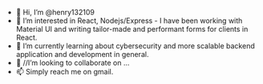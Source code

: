 - 👋 Hi, I’m @henry132109
- 👀 I’m interested in React, Nodejs/Express - I have been working with Material UI and writing tailor-made and performant forms for clients in React.
- 🌱 I’m currently learning about cybersecurity and more scalable backend application and development in general.
- 💞️ //I’m looking to collaborate on ...
- 📫 Simply reach me on gmail.

<!---
henry132109/henry132109 is a ✨ special ✨ repository because its `README.md` (this file) appears on your GitHub profile.
You can click the Preview link to take a look at your changes.
--->
